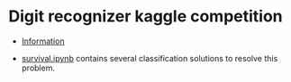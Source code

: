 # Digit recognizer kaggle competition

- [Information](https://www.kaggle.com/c/digit-recognizer/)

- [survival.ipynb](/digit_recognizer/recognizer.ipynb) contains several classification solutions to resolve this problem.
